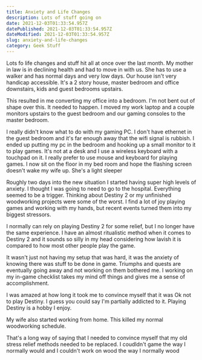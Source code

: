 ```yaml
---
title: Anxiety and Life Changes
description: Lots of stuff going on
date: 2021-12-03T01:33:54.957Z
datePublished: 2021-12-03T01:33:54.957Z
dateModified: 2021-12-03T01:33:54.957Z
slug: anxiety-and-life-changes 
category: Geek Stuff
---
```


Lots fo life changes and stuff hit all at once over the last month.  My mother in law is in declining health and had to move in with us.  She has to use a walker and has normal days and very low days.  Our house isn't very handicap accessible.  It's a 2 story house, master bedroom and office downstairs, kids and guest bedrooms upstairs. 

This resulted in me converting my office into a bedroom.  I'm not bent out of shape over this.  It needed to happen.  I moved my work laptop and a couple monitors upstairs to the guest bedroom and our gaming consoles to the master bedroom. 

I really didn't know what to do with my gaming PC. I don't have ethernet in the guest bedroom and it's far enough away that the wifi signal is rubbish.  I ended up putting my pc in the bedroom and hooking up a small monitor to it to play games. It's not at a desk and I use a wireless keyboard with a touchpad on it. I really prefer to use mouse and keyboard for playing games.  I now sit on the floor in my bed room and hope the flashing screen doesn't wake my wife up. She's a light sleeper 

Roughly two days into the new situation I started having super high levels of anxiety. I thought I was going to need to go to the hospital.  Everything seemed to be a trigger. Thinking about Destiny 2 or my unfinished woodworking projects were some of the worst.  I find a lot of joy playing games and working with my hands, but recent events turned them into my biggest stressors.

I normally can rely on playing Destiny 2 for some relief, but I no longer have the same experience. I have an almost ritualistic method when it comes to Destiny 2 and it sounds so silly in my head considering how lavish it is compared to how most other people play the game.

It wasn't just not having my setup that was hard, it was the anxiety of knowing there was stuff to be done in game.  Triumphs and quests are eventually going away and not working on them bothered me.  I working on my in-game checklist takes my mind off things and gives me a sense of accomplishment.

I was amazed at how long it took me to convince myself that it was Ok not to play Destiny.  I guess you could say I'm partially addicted to it.  Playing Destiny is a hobby I enjoy.

My wife also started working from home. This killed my normal woodworking schedule.

That's a long way of saying that I needed to convince myself that my old stress relief methods needed to be replaced.  I coudldn't game the way I normally would and I couldn't work on wood the way I normally wood